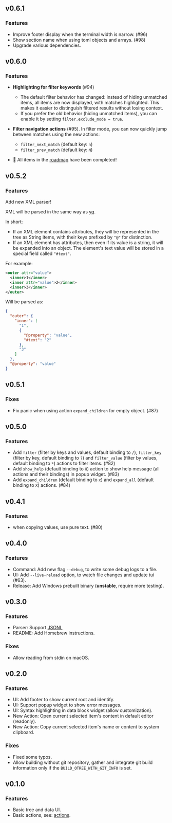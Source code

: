 ## v0.6.1

### Features

- Improve footer display when the terminal width is narrow. (#96)
- Show section name when using toml objects and arrays. (#98)
- Upgrade various dependencies.

## v0.6.0

### Features

- **Highlighting for filter keywords** (#94)
  - The default filter behavior has changed: instead of hiding unmatched items, all items are now displayed, with matches highlighted. This makes it easier to distinguish filtered results without losing context.
  - If you prefer the old behavior (hiding unmatched items), you can enable it by setting `filter.exclude_mode = true`.

- **Filter navigation actions** (#95). In filter mode, you can now quickly jump between matches using the new actions:
  - `filter_next_match` (default key: `n`)
  - `filter_prev_match` (default key: `N`)

- 🎉 All items in the [roadmap](https://github.com/fioncat/otree?tab=readme-ov-file#roadmap) have been completed!

## v0.5.2

### Features

Add new XML parser!

XML will be parsed in the same way as [yq](https://github.com/mikefarah/yq).

In short:

- If an XML element contains attributes, they will be represented in the tree as String items, with their keys prefixed by `"@"` for distinction.
- If an XML element has attributes, then even if its value is a string, it will be expanded into an object. The element's text value will be stored in a special field called `"#text"`.

For example:

```xml
<outer attr="value">
  <inner>1</inner>
  <inner attr="value">2</inner>
  <inner>3</inner>
</outer>
```

Will be parsed as:

```json
{
  "outer": {
    "inner": [
      "1",
      {
        "@property": "value",
        "#text": "2"
      },
      "3"
    ]
  },
  "@property": "value"
}
```

## v0.5.1

### Fixes

- Fix panic when using action `expand_children` for empty object. (#87)

## v0.5.0

### Features

- Add `filter` (filter by keys and values, default binding to `/`), `filter_key` (filter by key, default binding to `?`) and `filter_value` (filter by values, default binding to `*`) actions to filter items. (#82)
- Add `show_help` (default binding to `H`) action to show help message (all actions and their bindings) in popup widget. (#83)
- Add `expand_children` (default binding to `x`) and `expand_all` (default binding to `X`) actions. (#84)

## v0.4.1

### Features

- when copying values, use pure text. (#80)

## v0.4.0

### Features

- Command: Add new flag `--debug`, to write some debug logs to a file.
- UI: Add `--live-reload` option, to watch file changes and update tui (#63).
- Release: Add Windows prebuilt binary (**unstable**, require more testing).

## v0.3.0

### Features

- Parser: Support [JSONL](https://jsonlines.org/)
- README: Add Homebrew instructions.

### Fixes

- Allow reading from stdin on macOS.

## v0.2.0

### Features

- UI: Add footer to show current root and identify.
- UI: Support popup widget to show error messages.
- UI: Syntax highlighting in data block widget (allow customization).
- New Action: Open current selected item's content in default editor (readonly).
- New Action: Copy current selected item's name or content to system clipboard.

### Fixes

- Fixed some typos.
- Allow building without git repository, gather and integrate git build information only if the `BUILD_OTREE_WITH_GIT_INFO` is set.

## v0.1.0

### Features

- Basic tree and data UI.
- Basic actions, see: [actions](./actions.md).
